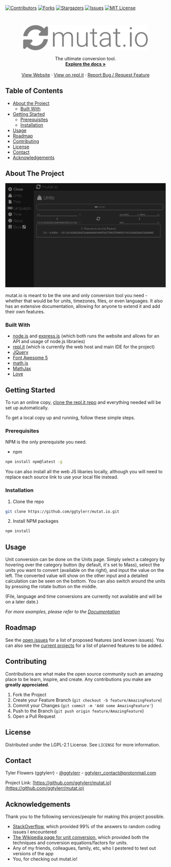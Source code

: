 <!-- Readme template used: https://github.com/othneildrew/Best-README-Template -->

<!-- PROJECT SHIELDS -->
[![Contributors][contributors-shield]][contributors-url]
[![Forks][forks-shield]][forks-url]
[![Stargazers][stars-shield]][stars-url]
[![Issues][issues-shield]][issues-url]
[![MIT License][license-shield]][license-url]



<!-- PROJECT LOGO -->
<br />
<p align="center">
  <a href="https://github.com/ggtylerr/mutat.io">
    <img src="imgs/logo.png" alt="Logo" height="80">
  </a>
  <p align="center">
    The ultimate conversion tool.
    <br />
    <a href="https://mutatio.readthedocs.io/en/latest/index.html"><strong>Explore the docs »</strong></a>
    <br />
    <br />
    <a href="https://mutatio.ggtylerr.dev/">View Website</a>
    ·
    <a href="https://repl.it/@TylerFlowers/mutatio">View on repl.it</a>
    ·
    <a href="https://github.com/ggtylerr/mutat.io/issues">Report Bug / Request Feature</a>
  </p>
</p>



<!-- TABLE OF CONTENTS -->
## Table of Contents

* [About the Project](#about-the-project)
  * [Built With](#built-with)
* [Getting Started](#getting-started)
  * [Prerequisites](#prerequisites)
  * [Installation](#installation)
* [Usage](#usage)
* [Roadmap](#roadmap)
* [Contributing](#contributing)
* [License](#license)
* [Contact](#contact)
* [Acknowledgements](#acknowledgements)



<!-- ABOUT THE PROJECT -->
## About The Project

[![mutat.io screenshot][product-screenshot]](https://mutatio.ggtylerr.dev)

mutat.io is meant to be the one and only conversion tool you need - whether that would be for units, timezones, files, or even languages. It also has an extensive documentation, allowing for anyone to extend it and add their own features.

### Built With

* [node.js](https://nodejs.org/en/) and [express.js](https://expressjs.com/) (which both runs the website and allows for an API and usage of node.js libraries)
* [repl.it](https://repl.it/) (which is currently the web host and main IDE for the project)
* [JQuery](https://jquery.com/)
* [Font Awesome 5](https://fontawesome.com/)
* [math.js](https://mathjs.org/)
* [MathJax](https://www.mathjax.org/)
* [Love](https://upload.wikimedia.org/wikipedia/commons/thumb/4/4e/Drawn_heart.svg/898px-Drawn_heart.svg.png)



<!-- GETTING STARTED -->
## Getting Started

To run an online copy, [clone the repl.it repo](https://repl.it/@TylerFlowers/mutatio) and everything needed will be set up automatically.

To get a local copy up and running, follow these simple steps.

### Prerequisites

NPM is the only prerequisite you need.
* npm
```sh
npm install npm@latest -g
```
You can also install all the web JS libaries locally, although you will need to replace each source link to use your local file instead.

### Installation

1. Clone the repo
```sh
git clone https://github.com/ggtylerr/mutat.io.git
```
2. Install NPM packages
```sh
npm install
```



<!-- USAGE EXAMPLES -->
## Usage

Unit conversion can be done on the Units page. Simply select a category by hovering over the category button (by default, it's set to Mass), select the units you want to convert (available on the right), and input the value on the left. The converted value will show on the other input and a detailed calculation can be seen on the bottom. You can also switch around the units by pressing the rotate button on the middle.

(File, language and time conversions are currently not available and will be on a later date.)

_For more examples, please refer to the [Documentation](https://mutatio.readthedocs.io/en/latest/index.html)_



<!-- ROADMAP -->
## Roadmap

See the [open issues](https://github.com/ggtylerr/mutat.io/issues) for a list of proposed features (and known issues).
You can also see the [current projects](https://github.com/ggtylerr/mutat.io/projects) for a list of planned features to be added.



<!-- CONTRIBUTING -->
## Contributing

Contributions are what make the open source community such an amazing place to be learn, inspire, and create. Any contributions you make are **greatly appreciated**.

1. Fork the Project
2. Create your Feature Branch (`git checkout -b feature/AmazingFeature`)
3. Commit your Changes (`git commit -m 'Add some AmazingFeature'`)
4. Push to the Branch (`git push origin feature/AmazingFeature`)
5. Open a Pull Request



<!-- LICENSE -->
## License

Distributed under the LGPL-2.1 License. See `LICENSE` for more information.



<!-- CONTACT -->
## Contact

Tyler Flowers (ggtylerr) - [@ggtylerr](https://twitter.com/ggtylerr) - ggtylerr_contact@protonmail.com

Project Link: [https://github.com/ggtylerr/mutat.io](https://github.com/ggtylerr/mutat.io)



<!-- ACKNOWLEDGEMENTS -->
## Acknowledgements

Thank you to the following services/people for making this project possible.
* [StackOverflow,](https://stackoverflow.com/) which provided 99% of the answers to random coding issues I encountered
* [The Wikipedia page for unit conversion,](https://en.wikipedia.org/wiki/Conversion_of_units?oldformat=true) which provided both the techniques and conversion equations/factors for units.
* Any of my friends, colleagues, family, etc, who I pestered to test out versions of the app
* You, for checking out mutat.io!




<!-- MARKDOWN LINKS & IMAGES -->
<!-- https://www.markdownguide.org/basic-syntax/#reference-style-links -->
[contributors-shield]: https://img.shields.io/github/contributors/ggtylerr/mutat.io.svg?style=flat-square
[contributors-url]: https://github.com/ggtylerr/mutat.io/graphs/contributors
[forks-shield]: https://img.shields.io/github/forks/ggtylerr/mutat.io.svg?style=flat-square
[forks-url]: https://github.com/ggtylerr/mutat.io/network/members
[stars-shield]: https://img.shields.io/github/stars/ggtylerr/mutat.io.svg?style=flat-square
[stars-url]: https://github.com/ggtylerr/mutat.io/stargazers
[issues-shield]: https://img.shields.io/github/issues/ggtylerr/mutat.io.svg?style=flat-square
[issues-url]: https://github.com/ggtylerr/mutat.io/issues
[license-shield]: https://img.shields.io/github/license/ggtylerr/mutat.io.svg?style=flat-square
[license-url]: https://github.com/ggtylerr/mutat.io/blob/master/LICENSE
[product-screenshot]: imgs/screenshot.png
